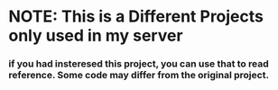 # NOTE: This is a Different Projects only used in my server

### if you had insteresed this project, you can use that to read reference. Some code may differ from the original project.